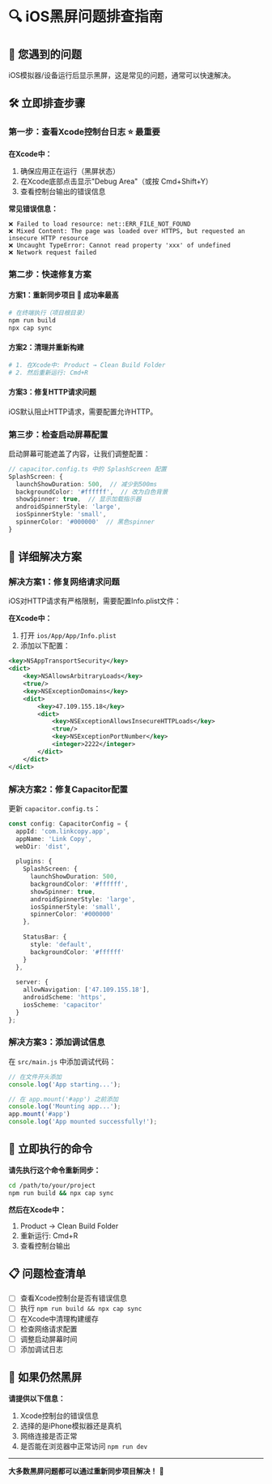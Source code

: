 # 🔍 iOS黑屏问题排查指南

## 📱 您遇到的问题

iOS模拟器/设备运行后显示黑屏，这是常见的问题，通常可以快速解决。

## 🛠️ 立即排查步骤

### 第一步：查看Xcode控制台日志 ⭐️ 最重要

**在Xcode中：**
1. 确保应用正在运行（黑屏状态）
2. 在Xcode底部点击显示"Debug Area"（或按 Cmd+Shift+Y）
3. 查看控制台输出的错误信息

**常见错误信息：**
```
❌ Failed to load resource: net::ERR_FILE_NOT_FOUND
❌ Mixed Content: The page was loaded over HTTPS, but requested an insecure HTTP resource
❌ Uncaught TypeError: Cannot read property 'xxx' of undefined
❌ Network request failed
```

### 第二步：快速修复方案

#### 方案1：重新同步项目 🚀 成功率最高
```bash
# 在终端执行（项目根目录）
npm run build
npx cap sync
```

#### 方案2：清理并重新构建
```bash
# 1. 在Xcode中: Product → Clean Build Folder
# 2. 然后重新运行: Cmd+R
```

#### 方案3：修复HTTP请求问题
iOS默认阻止HTTP请求，需要配置允许HTTP。

### 第三步：检查启动屏幕配置

启动屏幕可能遮盖了内容，让我们调整配置：

```typescript
// capacitor.config.ts 中的 SplashScreen 配置
SplashScreen: {
  launchShowDuration: 500,  // 减少到500ms
  backgroundColor: '#ffffff',  // 改为白色背景
  showSpinner: true,  // 显示加载指示器
  androidSpinnerStyle: 'large',
  iosSpinnerStyle: 'small',
  spinnerColor: '#000000'  // 黑色spinner
}
```

## 🔧 详细解决方案

### 解决方案1：修复网络请求问题

iOS对HTTP请求有严格限制，需要配置Info.plist文件：

**在Xcode中：**
1. 打开 `ios/App/App/Info.plist`
2. 添加以下配置：

```xml
<key>NSAppTransportSecurity</key>
<dict>
    <key>NSAllowsArbitraryLoads</key>
    <true/>
    <key>NSExceptionDomains</key>
    <dict>
        <key>47.109.155.18</key>
        <dict>
            <key>NSExceptionAllowsInsecureHTTPLoads</key>
            <true/>
            <key>NSExceptionPortNumber</key>
            <integer>2222</integer>
        </dict>
    </dict>
</dict>
```

### 解决方案2：修复Capacitor配置

更新 `capacitor.config.ts`：

```typescript
const config: CapacitorConfig = {
  appId: 'com.linkcopy.app',
  appName: 'Link Copy',
  webDir: 'dist',
  
  plugins: {
    SplashScreen: {
      launchShowDuration: 500,
      backgroundColor: '#ffffff',
      showSpinner: true,
      androidSpinnerStyle: 'large',
      iosSpinnerStyle: 'small',
      spinnerColor: '#000000'
    },
    
    StatusBar: {
      style: 'default',
      backgroundColor: '#ffffff'
    }
  },
  
  server: {
    allowNavigation: ['47.109.155.18'],
    androidScheme: 'https',
    iosScheme: 'capacitor'
  }
};
```

### 解决方案3：添加调试信息

在 `src/main.js` 中添加调试代码：

```javascript
// 在文件开头添加
console.log('App starting...');

// 在 app.mount('#app') 之前添加
console.log('Mounting app...');
app.mount('#app')
console.log('App mounted successfully!');
```

## 🎯 立即执行的命令

**请先执行这个命令重新同步：**
```bash
cd /path/to/your/project
npm run build && npx cap sync
```

**然后在Xcode中：**
1. Product → Clean Build Folder
2. 重新运行: Cmd+R
3. 查看控制台输出

## 📋 问题检查清单

- [ ] 查看Xcode控制台是否有错误信息
- [ ] 执行 `npm run build && npx cap sync`
- [ ] 在Xcode中清理构建缓存
- [ ] 检查网络请求配置
- [ ] 调整启动屏幕时间
- [ ] 添加调试日志

## 🚨 如果仍然黑屏

**请提供以下信息：**
1. Xcode控制台的错误信息
2. 选择的是iPhone模拟器还是真机
3. 网络连接是否正常
4. 是否能在浏览器中正常访问 `npm run dev`

---

**大多数黑屏问题都可以通过重新同步项目解决！** 🎉 